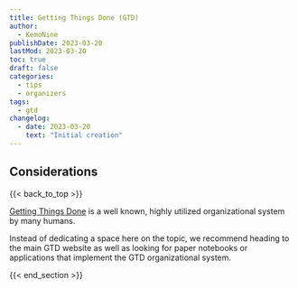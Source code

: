 ```yaml
---
title: Getting Things Done (GTD)
author: 
  - KemoNine
publishDate: 2023-03-20
lastMod: 2023-03-20
toc: true
draft: false
categories:
  - tips
  - organizers
tags:
  - gtd
changelog:
  - date: 2023-03-20
    text: "Initial creation"
---
```


## Considerations
{{< back_to_top >}}

[Getting Things Done](https://gettingthingsdone.com/) is a well known, highly utilized organizational system by many humans.

Instead of dedicating a space here on the topic, we recommend heading to the main GTD website as well as looking for paper notebooks or applications that implement the GTD organizational system.

{{< end_section >}}
